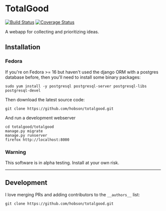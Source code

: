 # TotalGood
[![Build Status](https://travis-ci.org/hobson/totalgood.svg?branch=master "Travis Build & Test Status")](https://travis-ci.org/hobson/totalgood)
[![Coverage Status](https://coveralls.io/repos/hobson/totalgood/badge.png)](https://coveralls.io/r/hobson/totalgood)
<!-- [![Version Status](https://pypip.in/v/totalgood/badge.png)](https://pypi.python.org/pypi/totalgood/)
[![Downloads](https://pypip.in/d/totalgood/badge.png)](https://pypi.python.org/pypi/totalgood/)
[![License](https://pypip.in/license/totalgood/badge.svg?style=flat](https://github.com/hobson/totalgood/)
 -->

A webapp for collecting and prioritizing ideas.

## Installation

### Fedora

If you're on Fedora >= 16 but haven't used the django ORM with a postgres database before, then you'll need to install some binary packages:

    sudo yum install -y postgresql postgresql-server postgresql-libs postgresql-devel

Then download the latest source code:

    git clone https://github.com/hobson/totalgood.git

And run a development webserver

    cd totalgood/totalgood
    manage.py migrate
    manage.py runserver
    firefox http://localhost:8000

### Warning

This software is in alpha testing.  Install at your own risk.

---

## Development

I love merging PRs and adding contributors to the `__authors__` list:

    git clone https://github.com/hobson/totalgood.git
